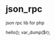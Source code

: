 json_rpc
========

json rpc lib for php

<?php

require_once 'json_rpc.class.php';

$j = new json_rpc('http://user:password@127.0.0.1:8332/');
$r = $j->hello();
var_dump($r);
